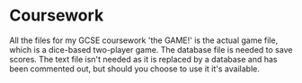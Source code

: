 # Coursework
All the files for my GCSE coursework
'the GAME!' is the actual game file, which is a dice-based two-player game.
The database file is needed to save scores.
The text file isn't needed as it is replaced by a database and has been commented out, but should you choose to use it it's available.
